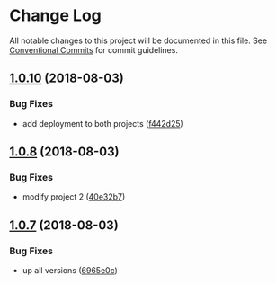 # Change Log

All notable changes to this project will be documented in this file.
See [Conventional Commits](https://conventionalcommits.org) for commit guidelines.

<a name="1.0.10"></a>
## [1.0.10](https://github.com/denieler/tmp_lerna/compare/v1.0.9...v1.0.10) (2018-08-03)


### Bug Fixes

* add deployment to both projects ([f442d25](https://github.com/denieler/tmp_lerna/commit/f442d25))





<a name="1.0.8"></a>
## [1.0.8](https://github.com/denieler/tmp_lerna/compare/v1.0.7...v1.0.8) (2018-08-03)


### Bug Fixes

* modify project 2 ([40e32b7](https://github.com/denieler/tmp_lerna/commit/40e32b7))





<a name="1.0.7"></a>
## [1.0.7](https://github.com/denieler/tmp_lerna/compare/v1.0.5...v1.0.7) (2018-08-03)


### Bug Fixes

* up all versions ([6965e0c](https://github.com/denieler/tmp_lerna/commit/6965e0c))
